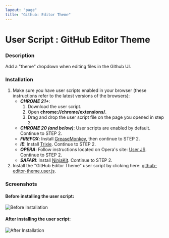 ```yaml
---
layout: "page"
title: "Github: Editor Theme"
---
```

User Script : GitHub Editor Theme
=================================

### Description ###

Add a "theme" dropdown when editing files in the Github UI.


### Installation ###

1. Make sure you have user scripts enabled in your browser (these instructions refer to the latest versions of the browsers):  
    * ***CHROME 21+***:
      1. Download the user script.
      2. Open **chrome://chrome/extensions/**.
      3. Drag and drop the user script file on the page you opened in step 2.
    * ***CHROME 20 (and below)***: User scripts are enabled by default. Continue to STEP 2.
    * ***FIREFOX***: Install [GreaseMonkey](https://addons.mozilla.org/en-US/firefox/addon/greasemonkey/), then continue to STEP 2.
    * ***IE***: Install [Trixie](http://www.bhelpuri.net/Trixie/). Continue to STEP 2.
    * ***OPERA***: Follow instructions located on Opera's site: [User JS](http://www.opera.com/docs/userjs/). Continue to STEP 2.
    * ***SAFARI***: Install [NinjaKit](http://d.hatena.ne.jp/os0x/20100612/1276330696). Continue to STEP 2.
2. Install the "GitHub Editor Theme" user script by clicking here: [github-editor-theme.user.js](https://github.com/skratchdot/github-editor-theme.user.js/raw/master/github-editor-theme.user.js).  

### Screenshots ###

#### Before installing the user script: ####
  
![Before Installation](https://github.com/skratchdot/github-editor-theme.user.js/raw/master/images/before.png)
  
#### After installing the user script: ####
  
![After Installation](https://github.com/skratchdot/github-editor-theme.user.js/raw/master/images/after.png)


